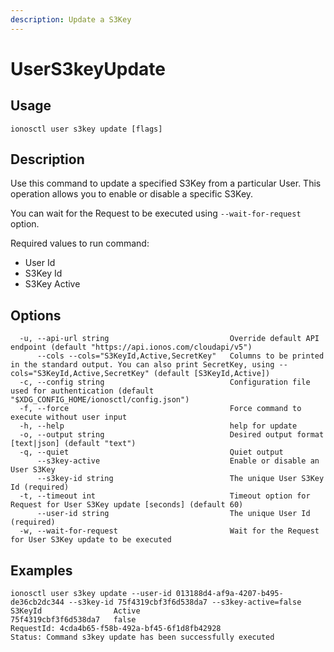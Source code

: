 ```yaml
---
description: Update a S3Key
---
```


# UserS3keyUpdate

## Usage

```text
ionosctl user s3key update [flags]
```

## Description

Use this command to update a specified S3Key from a particular User. This operation allows you to enable or disable a specific S3Key.

You can wait for the Request to be executed using `--wait-for-request` option.

Required values to run command:

* User Id
* S3Key Id
* S3Key Active

## Options

```text
  -u, --api-url string                           Override default API endpoint (default "https://api.ionos.com/cloudapi/v5")
      --cols --cols="S3KeyId,Active,SecretKey"   Columns to be printed in the standard output. You can also print SecretKey, using --cols="S3KeyId,Active,SecretKey" (default [S3KeyId,Active])
  -c, --config string                            Configuration file used for authentication (default "$XDG_CONFIG_HOME/ionosctl/config.json")
  -f, --force                                    Force command to execute without user input
  -h, --help                                     help for update
  -o, --output string                            Desired output format [text|json] (default "text")
  -q, --quiet                                    Quiet output
      --s3key-active                             Enable or disable an User S3Key
      --s3key-id string                          The unique User S3Key Id (required)
  -t, --timeout int                              Timeout option for Request for User S3Key update [seconds] (default 60)
      --user-id string                           The unique User Id (required)
  -w, --wait-for-request                         Wait for the Request for User S3Key update to be executed
```

## Examples

```text
ionosctl user s3key update --user-id 013188d4-af9a-4207-b495-de36cb2dc344 --s3key-id 75f4319cbf3f6d538da7 --s3key-active=false
S3KeyId                Active
75f4319cbf3f6d538da7   false
RequestId: 4cda4b65-f58b-492a-bf45-6f1d8fb42928
Status: Command s3key update has been successfully executed
```

